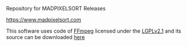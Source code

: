 Repository for MADPIXELSORT Releases

https://www.madpixelsort.com

This software uses code of [FFmpeg](http://ffmpeg.org) licensed under the [LGPLv2.1](http://www.gnu.org/licenses/old-licenses/lgpl-2.1.html) and its source can be downloaded [here](https://github.com/madlitch/mps-ffmpeg)

